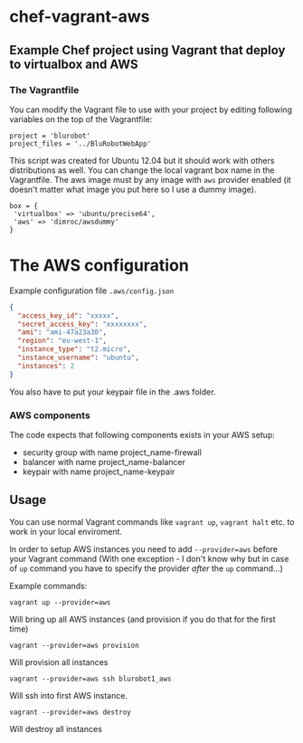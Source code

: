 # chef-vagrant-aws
## Example Chef project using Vagrant that deploy to virtualbox and AWS

### The Vagrantfile

You can modify the Vagrant file to use with your project by editing following variables on the top
of the Vagrantfile:

```
project = 'blurobot'
project_files = '../BluRobotWebApp'
```

This script was created for Ubuntu 12.04 but it should work with others distributions as well.
You can change the local vagrant box name in the Vagrantfile. 
The aws image must by any image with `aws` provider enabled (it doesn't matter what image you put here so I use a dummy image).

```
box = {
 'virtualbox' => 'ubuntu/precise64',
 'aws' => 'dimroc/awsdummy'
}
```

# The AWS configuration

Example configuration file `.aws/config.json`

```json
{
  "access_key_id": "xxxxx",
  "secret_access_key": "xxxxxxxx",
  "ami": "ami-47a23a30",
  "region": "eu-west-1",
  "instance_type": "t2.micro",
  "instance_username": "ubuntu",
  "instances": 2
}
```

You also have to put your keypair file in the .aws folder.

### AWS components

The code expects that following components exists in your AWS setup:
- security group with name project_name-firewall
- balancer with name project_name-balancer
- keypair with name project_name-keypair

## Usage

You can use normal Vagrant commands like `vagrant up`, `vagrant halt` etc. to work in your local enviroment.

In order to setup AWS instances you need to add `--provider=aws` before your Vagrant command
(With one exception - I don't know why but in case of `up` command you have to specify the provider *after* the `up` command...)

Example commands:

`vagrant up --provider=aws`

Will bring up all AWS instances (and provision if you do that for the first time)

`vagrant --provider=aws provision`

Will provision all instances

`vagrant --provider=aws ssh blurobot1_aws`

Will ssh into first AWS instance.


`vagrant --provider=aws destroy`

Will destroy all instances
